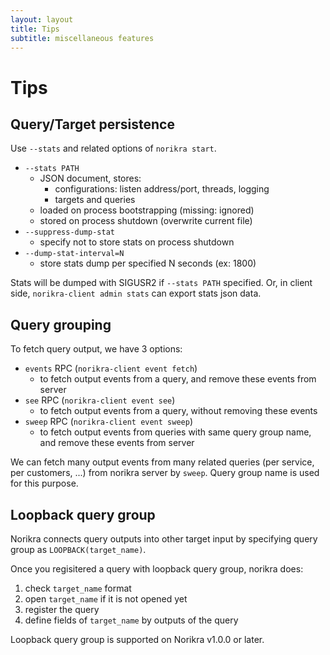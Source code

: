 ```yaml
---
layout: layout
title: Tips
subtitle: miscellaneous features
---
```

# Tips

## Query/Target persistence

Use `--stats` and related options of `norikra start`.

* `--stats PATH`
  * JSON document, stores:
    * configurations: listen address/port, threads, logging
    * targets and queries
  * loaded on process bootstrapping (missing: ignored)
  * stored on process shutdown (overwrite current file)
* `--suppress-dump-stat`
  * specify not to store stats on process shutdown
* `--dump-stat-interval=N`
  * store stats dump per specified N seconds (ex: 1800)

Stats will be dumped with SIGUSR2 if `--stats PATH` specified. Or, in client side, `norikra-client admin stats` can export stats json data.

## Query grouping

To fetch query output, we have 3 options:

* `events` RPC (`norikra-client event fetch`)
  * to fetch output events from a query, and remove these events from server
* `see` RPC (`norikra-client event see`)
  * to fetch output events from a query, without removing these events
* `sweep` RPC (`norikra-client event sweep`)
  * to fetch output events from queries with same query group name, and remove these events from server

We can fetch many output events from many related queries (per service, per customers, ...) from norikra server by `sweep`. Query group name is used for this purpose.

## Loopback query group

Norikra connects query outputs into other target input by specifying query group as `LOOPBACK(target_name)`.

Once you regisitered a query with loopback query group, norikra does:
 1. check `target_name` format
 1. open `target_name` if it is not opened yet
 1. register the query
 1. define fields of `target_name` by outputs of the query

Loopback query group is supported on Norikra v1.0.0 or later.
